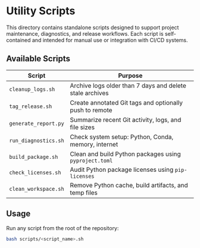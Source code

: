 # Utility Scripts

This directory contains standalone scripts designed to support project maintenance, diagnostics, and release workflows. Each script is self-contained and intended for manual use or integration with CI/CD systems.

## Available Scripts

| Script | Purpose |
|--------|---------|
| `cleanup_logs.sh` | Archive logs older than 7 days and delete stale archives |
| `tag_release.sh` | Create annotated Git tags and optionally push to remote |
| `generate_report.py` | Summarize recent Git activity, logs, and file sizes |
| `run_diagnostics.sh` | Check system setup: Python, Conda, memory, internet |
| `build_package.sh` | Clean and build Python packages using `pyproject.toml` |
| `check_licenses.sh` | Audit Python package licenses using `pip-licenses` |
| `clean_workspace.sh` | Remove Python cache, build artifacts, and temp files |

## Usage

Run any script from the root of the repository:

```bash
bash scripts/<script_name>.sh
